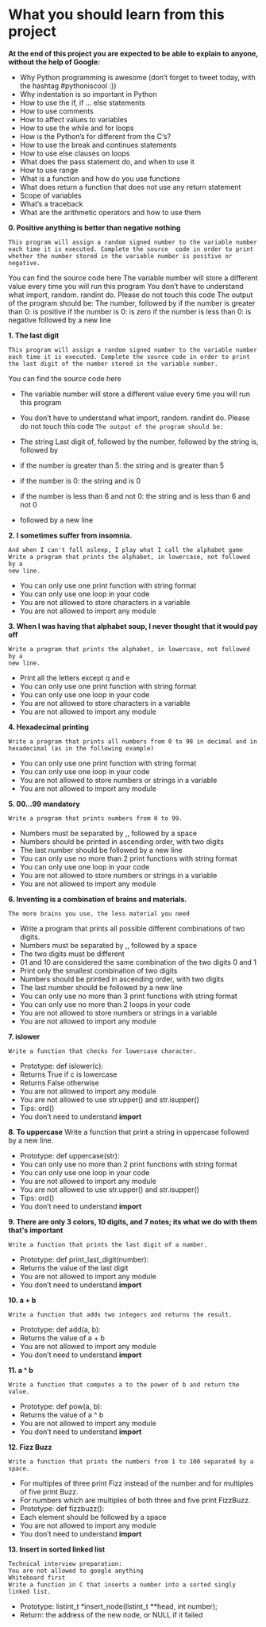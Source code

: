 # What you should learn from this project

**At the end of this project you are expected to be able to explain to anyone, without the help of Google:**

* Why Python programming is awesome (don’t forget to tweet today, with the hashtag #pythoniscool :))
* Why indentation is so important in Python
* How to use the if, if ... else statements
* How to use comments
* How to affect values to variables
* How to use the while and for loops
* How is the Python’s for different from the C‘s?
* How to use the break and continues statements
* How to use else clauses on loops
* What does the pass statement do, and when to use it
* How to use range
* What is a function and how do you use functions
* What does return a function that does not use any return statement
* Scope of variables
* What’s a traceback
* What are the arithmetic operators and how to use them

**0. Positive anything is better than negative nothing**

    This program will assign a random signed number to the variable number each time it is executed. Complete the source  code in order to print whether the number stored in the variable number is positive or negative.

You can find the source code here
The variable number will store a different value every time you will run this program
You don’t have to understand what import, random. randint do. Please do not touch this code
The output of the program should be:
The number, followed by
if the number is greater than 0: is positive
if the number is 0: is zero
if the number is less than 0: is negative
followed by a new line

**1. The last digit**
    
    This program will assign a random signed number to the variable number
    each time it is executed. Complete the source code in order to print
    the last digit of the number stored in the variable number.

You can find the source code here
* The variable number will store a different value every time you will
  run this program
* You don’t have to understand what import, random. randint do. Please do
  not touch this code
  ```The output of the program should be:```
  
* The string Last digit of, followed by
    the number, followed by
    the string is, followed by
* if the number is greater than 5: the string and is greater than 5
* if the number is 0: the string and is 0
* if the number is less than 6 and not 0: the string and is less than 6 and not 0
* followed by a new line

**2. I sometimes suffer from insomnia.**

    And when I can't fall asleep, I play what I call the alphabet game
    Write a program that prints the alphabet, in lowercase, not followed by a
    new line.

* You can only use one print function with string format
* You can only use one loop in your code
* You are not allowed to store characters in a variable
* You are not allowed to import any module

**3. When I was having that alphabet soup, I never thought that it would pay off**
    
    Write a program that prints the alphabet, in lowercase, not followed by a
    new line.

* Print all the letters except q and e
* You can only use one print function with string format
* You can only use one loop in your code
* You are not allowed to store characters in a variable
* You are not allowed to import any module

**4. Hexadecimal printing**

    Write a program that prints all numbers from 0 to 98 in decimal and in
    hexadecimal (as in the following example)

* You can only use one print function with string format
* You can only use one loop in your code
* You are not allowed to store numbers or strings in a variable
* You are not allowed to import any module

**5. 00...99 mandatory**

    Write a program that prints numbers from 0 to 99.

* Numbers must be separated by ,, followed by a space
* Numbers should be printed in ascending order, with two digits
* The last number should be followed by a new line
* You can only use no more than 2 print functions with string format
* You can only use one loop in your code
* You are not allowed to store numbers or strings in a variable
* You are not allowed to import any module

**6. Inventing is a combination of brains and materials.**

    The more brains you use, the less material you need

* Write a program that prints all possible different combinations of two digits.
* Numbers must be separated by ,, followed by a space
* The two digits must be different
* 01 and 10 are considered the same combination of the two digits 0 and 1
* Print only the smallest combination of two digits
* Numbers should be printed in ascending order, with two digits
* The last number should be followed by a new line
* You can only use no more than 3 print functions with string format
* You can only use no more than 2 loops in your code
* You are not allowed to store numbers or strings in a variable
* You are not allowed to import any module

**7. islower**

    Write a function that checks for lowercase character.

* Prototype: def islower(c):
* Returns True if c is lowercase
* Returns False otherwise
* You are not allowed to import any module
* You are not allowed to use str.upper() and str.isupper()
* Tips: ord()
* You don’t need to understand __import__

**8. To uppercase**
    Write a function that print a string in uppercase followed by a new line.

* Prototype: def uppercase(str):
* You can only use no more than 2 print functions with string format
* You can only use one loop in your code
* You are not allowed to import any module
* You are not allowed to use str.upper() and str.isupper()
* Tips: ord()
* You don’t need to understand __import__

**9. There are only 3 colors, 10 digits, and 7 notes; its what we do with them that's important**

    Write a function that prints the last digit of a number.

* Prototype: def print_last_digit(number):
* Returns the value of the last digit
* You are not allowed to import any module
* You don’t need to understand __import__

**10. a + b**

    Write a function that adds two integers and returns the result.

* Prototype: def add(a, b):
* Returns the value of a + b
* You are not allowed to import any module
* You don’t need to understand __import__

**11. a ^ b**

    Write a function that computes a to the power of b and return the value.

* Prototype: def pow(a, b):
* Returns the value of a ^ b
* You are not allowed to import any module
* You don’t need to understand __import__

**12. Fizz Buzz**

    Write a function that prints the numbers from 1 to 100 separated by a space.

* For multiples of three print Fizz instead of the number and for multiples of
  five print Buzz.
* For numbers which are multiples of both three and five print FizzBuzz.
* Prototype: def fizzbuzz():
* Each element should be followed by a space
* You are not allowed to import any module
* You don’t need to understand __import__

**13. Insert in sorted linked list**

    Technical interview preparation:
    You are not allowed to google anything
    Whiteboard first
    Write a function in C that inserts a number into a sorted singly linked list.

* Prototype: listint_t *insert_node(listint_t **head, int number);
* Return: the address of the new node, or NULL if it failed
